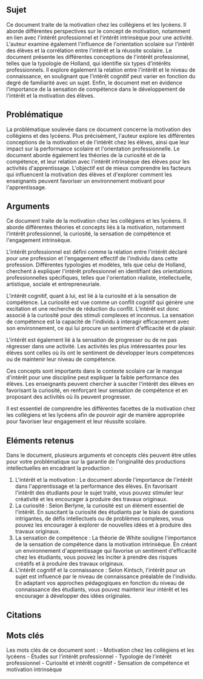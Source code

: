 ## Sujet
Ce document traite de la motivation chez les collégiens et les lycéens. Il aborde différentes perspectives sur le concept de motivation, notamment en lien avec l'intérêt professionnel et l'intérêt intrinsèque pour une activité. L'auteur examine également l'influence de l'orientation scolaire sur l'intérêt des élèves et la corrélation entre l'intérêt et la réussite scolaire. Le document présente les différentes conceptions de l'intérêt professionnel, telles que la typologie de Holland, qui identifie six types d'intérêts professionnels. Il explore également la relation entre l'intérêt et le niveau de connaissance, en soulignant que l'intérêt cognitif peut varier en fonction du degré de familiarité avec un sujet. Enfin, le document met en évidence l'importance de la sensation de compétence dans le développement de l'intérêt et la motivation des élèves.
## Problématique
La problématique soulevée dans ce document concerne la motivation des collégiens et des lycéens. Plus précisément, l'auteur explore les différentes conceptions de la motivation et de l'intérêt chez les élèves, ainsi que leur impact sur la performance scolaire et l'orientation professionnelle. Le document aborde également les théories de la curiosité et de la compétence, et leur relation avec l'intérêt intrinsèque des élèves pour les activités d'apprentissage. L'objectif est de mieux comprendre les facteurs qui influencent la motivation des élèves et d'explorer comment les enseignants peuvent favoriser un environnement motivant pour l'apprentissage.
## Arguments
Ce document traite de la motivation chez les collégiens et les lycéens. Il aborde différentes théories et concepts liés à la motivation, notamment l'intérêt professionnel, la curiosité, la sensation de compétence et l'engagement intrinsèque.

L'intérêt professionnel est défini comme la relation entre l'intérêt déclaré pour une profession et l'engagement effectif de l'individu dans cette profession. Différentes typologies et modèles, tels que celui de Holland, cherchent à expliquer l'intérêt professionnel en identifiant des orientations professionnelles spécifiques, telles que l'orientation réaliste, intellectuelle, artistique, sociale et entrepreneuriale. 

L'intérêt cognitif, quant à lui, est lié à la curiosité et à la sensation de compétence. La curiosité est vue comme un conflit cognitif qui génère une excitation et une recherche de réduction du conflit. L'intérêt est donc associé à la curiosité pour des stimuli complexes et inconnus. La sensation de compétence est la capacité de l'individu à interagir efficacement avec son environnement, ce qui lui procure un sentiment d'efficacité et de plaisir. 

L'intérêt est également lié à la sensation de progresser ou de ne pas régresser dans une activité. Les activités les plus intéressantes pour les élèves sont celles où ils ont le sentiment de développer leurs compétences ou de maintenir leur niveau de compétence. 

Ces concepts sont importants dans le contexte scolaire car le manque d'intérêt pour une discipline peut expliquer la faible performance des élèves. Les enseignants peuvent chercher à susciter l'intérêt des élèves en favorisant la curiosité, en renforçant leur sensation de compétence et en proposant des activités où ils peuvent progresser.

Il est essentiel de comprendre les différentes facettes de la motivation chez les collégiens et les lycéens afin de pouvoir agir de manière appropriée pour favoriser leur engagement et leur réussite scolaire.
## Eléments retenus 
Dans le document, plusieurs arguments et concepts clés peuvent être utiles pour votre problématique sur la garantie de l'originalité des productions intellectuelles en encadrant la production : 
1. L'intérêt et la motivation : Le document aborde l'importance de l'intérêt dans l'apprentissage et la performance des élèves. En favorisant l'intérêt des étudiants pour le sujet traité, vous pouvez stimuler leur créativité et les encourager à produire des travaux originaux. 
2. La curiosité : Selon Berlyne, la curiosité est un élément essentiel de l'intérêt. En suscitant la curiosité des étudiants par le biais de questions intrigantes, de défis intellectuels ou de problèmes complexes, vous pouvez les encourager à explorer de nouvelles idées et à produire des travaux originaux. 
3. La sensation de compétence : La théorie de White souligne l'importance de la sensation de compétence dans la motivation intrinsèque. En créant un environnement d'apprentissage qui favorise un sentiment d'efficacité chez les étudiants, vous pouvez les inciter à prendre des risques créatifs et à produire des travaux originaux. 
4. L'intérêt cognitif et la connaissance : Selon Kintsch, l'intérêt pour un sujet est influencé par le niveau de connaissance préalable de l'individu. En adaptant vos approches pédagogiques en fonction du niveau de connaissance des étudiants, vous pouvez maintenir leur intérêt et les encourager à développer des idées originales.
## Citations

## Mots clés
Les mots clés de ce document sont : - Motivation chez les collégiens et les lycéens - Études sur l'intérêt professionnel - Typologie de l'intérêt professionnel - Curiosité et intérêt cognitif - Sensation de compétence et motivation intrinsèque
